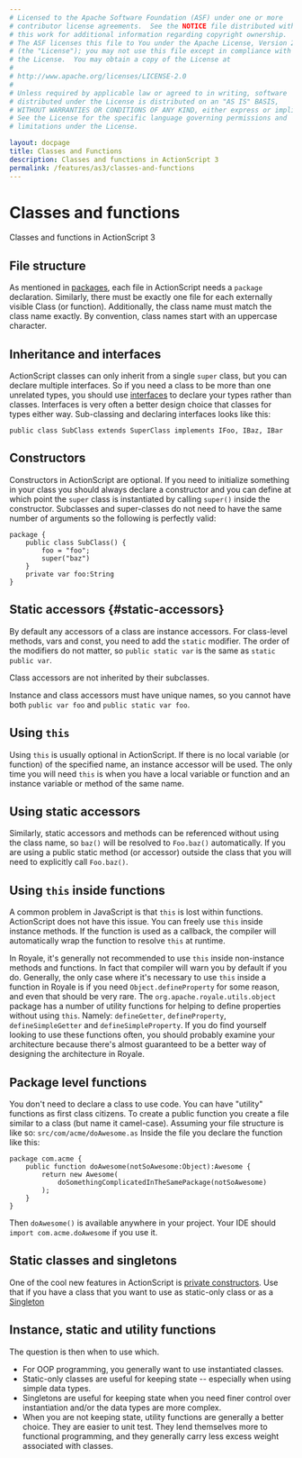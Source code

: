 ```yaml
---
# Licensed to the Apache Software Foundation (ASF) under one or more
# contributor license agreements.  See the NOTICE file distributed with
# this work for additional information regarding copyright ownership.
# The ASF licenses this file to You under the Apache License, Version 2.0
# (the "License"); you may not use this file except in compliance with
# the License.  You may obtain a copy of the License at
# 
# http://www.apache.org/licenses/LICENSE-2.0
# 
# Unless required by applicable law or agreed to in writing, software
# distributed under the License is distributed on an "AS IS" BASIS,
# WITHOUT WARRANTIES OR CONDITIONS OF ANY KIND, either express or implied.
# See the License for the specific language governing permissions and
# limitations under the License.

layout: docpage
title: Classes and Functions
description: Classes and functions in ActionScript 3
permalink: /features/as3/classes-and-functions
---
```


# Classes and functions

Classes and functions in ActionScript 3

## File structure
As mentioned in [packages](features/as3/packages), each file in ActionScript needs a `package` declaration. Similarly, there must be exactly one file for each externally visible Class (or function). Additionally, the class name must match the class name exactly. By convention, class names start with an uppercase character.

## Inheritance and interfaces
ActionScript classes can only inherit from a single `super` class, but you can declare multiple interfaces. So if you need a class to be more than one unrelated types, you should use [interfaces](features/as3/interfaces) to declare your types rather than classes. Interfaces is very often a better design choice that classes for types either way. Sub-classing and declaring interfaces looks like this:

```as3
public class SubClass extends SuperClass implements IFoo, IBaz, IBar
```

## Constructors
Constructors in ActionScript are optional. If you need to initialize something in your class you should always declare a constructor and you can define at which point the `super` class is instantiated by calling `super()` inside the constructor. Subclasses and super-classes do not need to have the same number of arguments so the following is perfectly valid:

```as3
package {
	public class SubClass() {
		foo = "foo";
		super("baz")
	}
	private var foo:String
}
```

## Static accessors {#static-accessors}
By default any accessors of a class are instance accessors. For class-level methods, vars and const, you need to add the `static` modifier. The order of the modifiers do not matter, so `public static var` is the same as `static public var`.

Class accessors are not inherited by their subclasses.

Instance and class accessors must have unique names, so you cannot have both `public var foo` and `public static var foo`.

## Using `this`
Using `this` is usually optional in ActionScript. If there is no local variable (or function) of the specified name, an instance accessor will be used. The only time you will need `this` is when you have a local variable or function and an instance variable or method of the same name.

## Using static accessors
Similarly, static accessors and methods can be referenced without using the class name, so `baz()` will be resolved to `Foo.baz()` automatically. If you are using a public static method (or accessor) outside the class that you will need to explicitly call `Foo.baz()`.

## Using `this` inside functions
A common problem in JavaScript is that `this` is lost within functions. ActionScript does not have this issue. You can freely use `this` inside instance methods. If the function is used as a callback, the compiler will automatically wrap the function to resolve `this` at runtime.

In Royale, it's generally not recommended to use `this` inside non-instance methods and functions. In fact that compiler will warn you by default if you do. Generally, the only case where it's necessary to use `this` inside a function in Royale is if you need `Object.defineProperty` for some reason, and even that should be very rare. The `org.apache.royale.utils.object` package has a number of utility functions for helping to define properties without using `this`. Namely: `defineGetter`, `defineProperty`, `defineSimpleGetter` and `defineSimpleProperty`. If you do find yourself looking to use these functions often, you should probably examine your architecture because there's almost guaranteed to be a better way of designing the architecture in Royale.

## Package level functions
You don't need to declare a class to use code. You can have "utility" functions as first class citizens. To create a public function you create a file similar to a class (but name it camel-case). Assuming your file structure is like so: `src/com/acme/doAwesome.as` Inside the file you declare the function like this:

```as3
package com.acme {
	public function doAwesome(notSoAwesome:Object):Awesome {
		return new Awesome(
			doSomethingComplicatedInTheSamePackage(notSoAwesome)
		);
	}
}
```

Then `doAwesome()` is available anywhere in your project. Your IDE should `import com.acme.doAwesome` if you use it.

## Static classes and singletons
One of the cool new features in ActionScript is [private constructors](features/as3/private-constructors). Use that if you have a class that you want to use as static-only class or as a [Singleton](https://en.wikipedia.org/wiki/Singleton_pattern)

## Instance, static and utility functions
The question is then when to use which.
- For OOP programming, you generally want to use instantiated classes.
- Static-only classes are useful for keeping state -- especially when using simple data types.
- Singletons are useful for keeping state when you need finer control over instantiation and/or the data types are more complex.
- When you are not keeping state, utility functions are generally a better choice. They are easier to unit test. They lend themselves more to functional programming, and they generally carry less excess weight associated with classes.